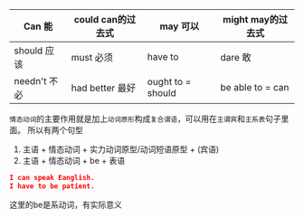 | Can 能 |  could can的过去式 |  may 可以 |  might may的过去式 |
| --- | --- | --- | --- |
| should 应该 | must 必须 | have to  | dare 敢 |
| needn't 不必 | had better 最好 | ought to = should | be able to = can |

`情态动词`的主要作用就是加上`动词原形`构成`复合谓语`，可以用在`主谓宾`和`主系表`句子里面。
所以有两个句型

1. 主语 + 情态动词 + 实力动词原型/动词短语原型 + (宾语)
2. 主语 + 情态动词 + be + 表语
```json
I can speak Eanglish.
I have to be patient. 
```
这里的be是系动词，有实际意义



